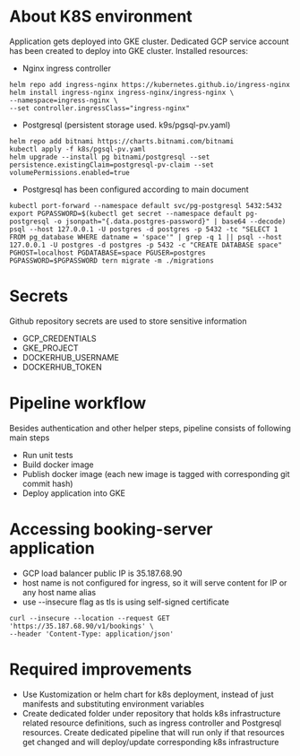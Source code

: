 # About K8S environment

Application gets deployed into GKE cluster. 
Dedicated GCP service account has been created to deploy into GKE cluster.
Installed resources:

- Nginx ingress controller
```
helm repo add ingress-nginx https://kubernetes.github.io/ingress-nginx
helm install ingress-nginx ingress-nginx/ingress-nginx \
--namespace=ingress-nginx \
--set controller.ingressClass="ingress-nginx"
```

- Postgresql (persistent storage used. k9s/pgsql-pv.yaml)
```
helm repo add bitnami https://charts.bitnami.com/bitnami
kubectl apply -f k8s/pgsql-pv.yaml
helm upgrade --install pg bitnami/postgresql --set persistence.existingClaim=postgresql-pv-claim --set volumePermissions.enabled=true
```

- Postgresql has been configured according to main document
```
kubectl port-forward --namespace default svc/pg-postgresql 5432:5432
export PGPASSWORD=$(kubectl get secret --namespace default pg-postgresql -o jsonpath="{.data.postgres-password}" | base64 --decode)
psql --host 127.0.0.1 -U postgres -d postgres -p 5432 -tc "SELECT 1 FROM pg_database WHERE datname = 'space'" | grep -q 1 || psql --host 127.0.0.1 -U postgres -d postgres -p 5432 -c "CREATE DATABASE space"
PGHOST=localhost PGDATABASE=space PGUSER=postgres PGPASSWORD=$PGPASSWORD tern migrate -m ./migrations
```


# Secrets

Github repository secrets are used to store sensitive information

- GCP_CREDENTIALS
- GKE_PROJECT
- DOCKERHUB_USERNAME
- DOCKERHUB_TOKEN

# Pipeline workflow
Besides authentication and other helper steps, pipeline consists of following main steps
- Run unit tests
- Build docker image 
- Publish docker image (each new image is tagged with corresponding git commit hash)
- Deploy application into GKE

# Accessing booking-server application

- GCP load balancer public IP is 35.187.68.90
- host name is not configured for ingress, so it will serve content for IP or any host name alias
- use --insecure flag as tls is using self-signed certificate
```
curl --insecure --location --request GET 'https://35.187.68.90/v1/bookings' \               
--header 'Content-Type: application/json'
```


# Required improvements

- Use Kustomization or helm chart for k8s deployment, instead of just manifests and substituting environment variables
- Create dedicated folder under repository that holds k8s infrastructure related resource definitions, such as ingress controller and Postgresql resources. Create dedicated pipeline that will run only if that resources get changed and will deploy/update corresponding k8s infrastructure

